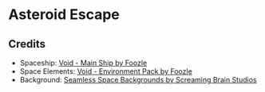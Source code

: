 # Asteroid Escape

## Credits

- Spaceship: [Void - Main Ship by Foozle](https://foozlecc.itch.io/void-main-ship)
- Space Elements: [Void - Environment Pack by Foozle](https://foozlecc.itch.io/void-environment-pack)
- Background: [Seamless Space Backgrounds by Screaming Brain Studios](https://screamingbrainstudios.itch.io/seamless-space-backgrounds)
